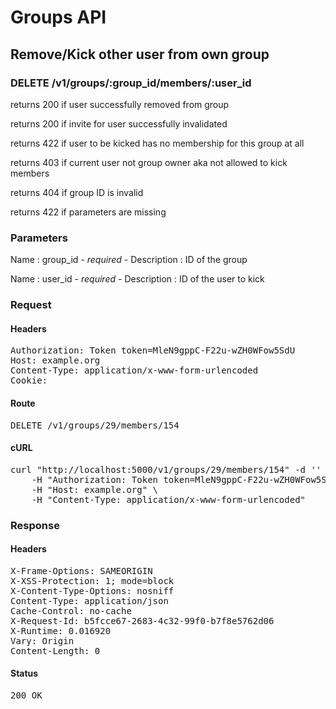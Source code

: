 # Groups API

## Remove/Kick other user from own group

### DELETE /v1/groups/:group_id/members/:user_id

returns 200 if user successfully removed from group

returns 200 if invite for user successfully invalidated

returns 422 if user to be kicked has no membership for this group at all

returns 403 if current user not group owner aka not allowed to kick members

returns 404 if group ID is invalid

returns 422 if parameters are missing

### Parameters

Name : group_id *- required -*
Description : ID of the group

Name : user_id *- required -*
Description : ID of the user to kick

### Request

#### Headers

<pre>Authorization: Token token=MleN9gppC-F22u-wZH0WFow5SdU
Host: example.org
Content-Type: application/x-www-form-urlencoded
Cookie: </pre>

#### Route

<pre>DELETE /v1/groups/29/members/154</pre>

#### cURL

<pre class="request">curl &quot;http://localhost:5000/v1/groups/29/members/154&quot; -d &#39;&#39; -X DELETE \
	-H &quot;Authorization: Token token=MleN9gppC-F22u-wZH0WFow5SdU&quot; \
	-H &quot;Host: example.org&quot; \
	-H &quot;Content-Type: application/x-www-form-urlencoded&quot;</pre>

### Response

#### Headers

<pre>X-Frame-Options: SAMEORIGIN
X-XSS-Protection: 1; mode=block
X-Content-Type-Options: nosniff
Content-Type: application/json
Cache-Control: no-cache
X-Request-Id: b5fcce67-2683-4c32-99f0-b7f8e5762d06
X-Runtime: 0.016920
Vary: Origin
Content-Length: 0</pre>

#### Status

<pre>200 OK</pre>


